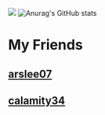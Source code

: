 <img src='https://github.com/IrwDev/irwdev/blob/master/welcome%20thin.png?raw=true'> </img>
![Anurag's GitHub stats](https://github-readme-stats.vercel.app/api?username=irwdev&show_icons=true&theme=cobalt)
<h1>My Friends</h1>
<h2> <a href="https://github.com/arslee07"> arslee07 </h2> </a>
<h2> <a href="https://github.com/calamity34"> calamity34 </h2> </a>
